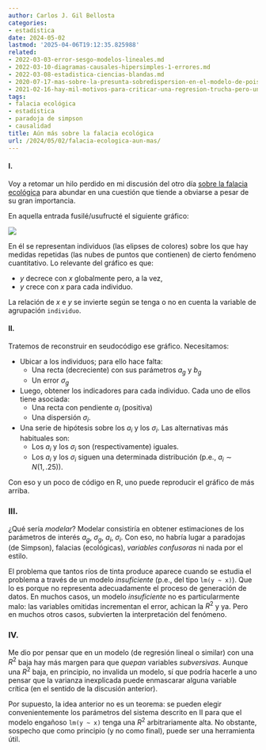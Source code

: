 ```yaml
---
author: Carlos J. Gil Bellosta
categories:
- estadística
date: 2024-05-02
lastmod: '2025-04-06T19:12:35.825988'
related:
- 2022-03-03-error-sesgo-modelos-lineales.md
- 2022-03-10-diagramas-causales-hipersimples-1-errores.md
- 2022-03-08-estadistica-ciencias-blandas.md
- 2020-07-17-mas-sobre-la-presunta-sobredispersion-en-el-modelo-de-poisson.md
- 2021-02-16-hay-mil-motivos-para-criticar-una-regresion-trucha-pero-una-rc2b2-baja-no-es-uno-de-ellos.md
tags:
- falacia ecológica
- estadística
- paradoja de simpson
- causalidad
title: Aún más sobre la falacia ecológica
url: /2024/05/02/falacia-ecologica-aun-mas/
---
```


#### I.

Voy a retomar un hilo perdido en mi discusión del otro día
[sobre la falacia ecológica](/2024/4/30/falacia-ecologica/)
para abundar en una cuestión que tiende a obviarse a pesar de su gran importancia.

En aquella entrada fusilé/usufructé el siguiente gráfico:

![](/wp-uploads/2024/falacia-ecologica.png#center)

En él se representan individuos (las elipses de colores) sobre los que hay medidas repetidas (las nubes de puntos que contienen) de cierto fenómeno cuantitativo. Lo relevante del gráfico es que:
- $y$ decrece con $x$ globalmente pero, a la vez,
- $y$ crece con $x$ para cada individuo.

La relación de $x$ e $y$ se invierte según se tenga o no en cuenta la variable de agrupación `individuo`.


#### II.

Tratemos de reconstruir en seudocódigo ese gráfico. Necesitamos:

- Ubicar a los individuos; para ello hace falta:
    - Una recta (decreciente) con sus parámetros $a_g$ y $b_g$
    - Un error $\sigma_g$
- Luego, obtener los indicadores para cada individuo. Cada uno de ellos tiene asociada:
    - Una recta con pendiente $a_i$ (positiva)
    - Una dispersión $\sigma_i$.
- Una serie de hipótesis sobre los $a_i$ y los $\sigma_i$. Las alternativas más habituales son:
    - Los $a_i$ y los $\sigma_i$ son (respectivamente) iguales.
    - Los $a_i$ y los $\sigma_i$ siguen una determinada distribución (p.e., $a_i \sim N(1, .25)$).

Con eso y un poco de código en R, uno puede reproducir el gráfico de más arriba.


### III.

¿Qué sería _modelar_? Modelar consistiría en obtener estimaciones de los parámetros de interés $a_g$, $\sigma_g$, $a_i$, $\sigma_i$. Con eso, no habría lugar a paradojas (de Simpson), falacias (ecológicas), _variables confusoras_ ni nada por el estilo.

El problema que tantos ríos de tinta produce aparece cuando se estudia el problema a través de un modelo _insuficiente_ (p.e., del tipo `lm(y ~ x)`). Que lo es porque no representa adecuadamente el proceso de generación de datos. En muchos casos, un modelo _insuficiente_ no es particularmente malo: las variables omitidas incrementan el error, achican la $R^2$ y ya. Pero en muchos otros casos, subvierten la interpretación del fenómeno.


### IV.

Me dio por pensar que en un modelo (de regresión lineal o similar) con una $R^2$ baja hay más margen para que _quepan_ variables _subversivas_. Aunque una $R^2$ baja, en principio, no invalida un modelo, sí que podría hacerle a uno pensar que la varianza inexplicada puede enmascarar alguna variable crítica (en el sentido de la discusión anterior).

Por supuesto, la idea anterior no es un teorema: se pueden elegir convenientemente los parámetros del sistema descrito en II para que el modelo engañoso `lm(y ~ x)` tenga una $R^2$ arbitrariamente alta. No obstante, sospecho que como principio (y no como final), puede ser una herramienta útil.